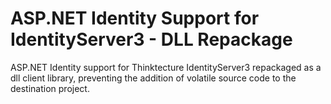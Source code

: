 # ASP.NET Identity Support for IdentityServer3 - DLL Repackage
ASP.NET Identity support for Thinktecture IdentityServer3 repackaged as a dll client library, preventing the addition of volatile source code to the destination project.